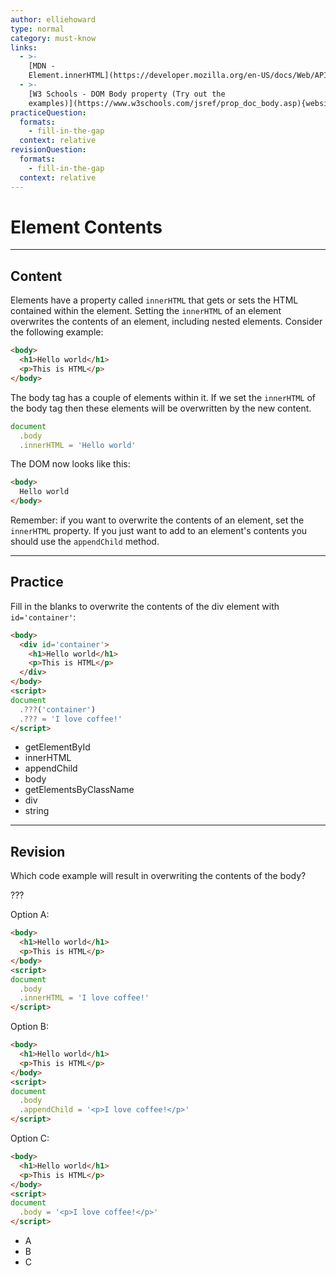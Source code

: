 ```yaml
---
author: elliehoward
type: normal
category: must-know
links:
  - >-
    [MDN -
    Element.innerHTML](https://developer.mozilla.org/en-US/docs/Web/API/Element/innerHTML){website}
  - >-
    [W3 Schools - DOM Body property (Try out the
    examples)](https://www.w3schools.com/jsref/prop_doc_body.asp){website}
practiceQuestion:
  formats:
    - fill-in-the-gap
  context: relative
revisionQuestion:
  formats:
    - fill-in-the-gap
  context: relative
---
```


# Element Contents


---

## Content

Elements have a property called `innerHTML` that gets or sets the HTML contained within the element. Setting the `innerHTML` of an element overwrites the contents of an element, including nested elements. Consider the following example:

```HTML
<body>
  <h1>Hello world</h1>
  <p>This is HTML</p>
</body>
```

The body tag has a couple of elements within it. If we set the `innerHTML` of the body tag then these elements will be overwritten by the new content.

```javascript
document
  .body
  .innerHTML = 'Hello world'
```

The DOM now looks like this:

```HTML
<body>
  Hello world
</body>
```

Remember: if you want to overwrite the contents of an element, set the `innerHTML` property. If you just want to add to an element's contents you should use the `appendChild` method.


---

## Practice

Fill in the blanks to overwrite the contents of the div element with `id='container'`:

```HTML
<body>
  <div id='container'>
    <h1>Hello world</h1>
    <p>This is HTML</p>
  </div>
</body>
<script>
document
  .???('container')
  .??? = 'I love coffee!'
</script>
```

- getElementById
- innerHTML
- appendChild
- body
- getElementsByClassName
- div
- string


---

## Revision

Which code example will result in overwriting the contents of the body?

???

Option A:

```HTML
<body>
  <h1>Hello world</h1>
  <p>This is HTML</p>
</body>
<script>
document
  .body
  .innerHTML = 'I love coffee!'
</script>
```

Option B:

```HTML
<body>
  <h1>Hello world</h1>
  <p>This is HTML</p>
</body>
<script>
document
  .body
  .appendChild = '<p>I love coffee!</p>'
</script>
```

Option C:

```HTML
<body>
  <h1>Hello world</h1>
  <p>This is HTML</p>
</body>
<script>
document
  .body = '<p>I love coffee!</p>'
</script>
```

- A
- B
- C
